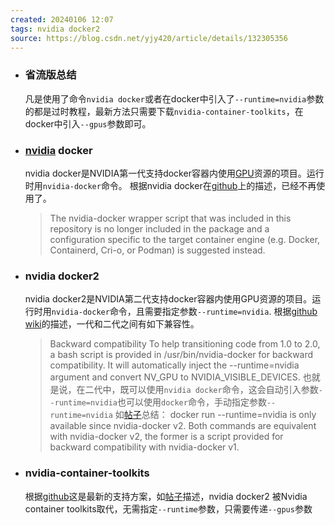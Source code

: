 ```yaml
---
created: 20240106 12:07
tags: nvidia docker2
source: https://blog.csdn.net/yjy420/article/details/132305356
---
```

- ### 省流版总结
  凡是使用了命令`nvidia docker`或者在docker中引入了`--runtime=nvidia`参数的都是过时教程，最新方法只需要下载`nvidia-container-toolkits`，在docker中引入`--gpus`参数即可。
- ### [nvidia](https://so.csdn.net/so/search?q=nvidia&spm=1001.2101.3001.7020) docker
  nvidia docker是NVIDIA第一代支持docker容器内使用[GPU](https://so.csdn.net/so/search?q=GPU&spm=1001.2101.3001.7020)资源的项目。运行时用`nvidia-docker`命令。
  根据nvidia docker在[github](https://github.com/NVIDIA/nvidia-docker)上的描述，已经不再使用了。
  > The nvidia-docker wrapper script that was included in this repository is no longer included in the package and a configuration specific to the target container engine (e.g. Docker, Containerd, Cri-o, or Podman) is suggested instead.
- ### nvidia docker2
  nvidia docker2是NVIDIA第二代支持docker容器内使用GPU资源的项目。运行时用`nvidia-docker`命令，且需要指定参数`--runtime=nvidia`.
  根据[github wiki](https://github.com/NVIDIA/nvidia-docker/wiki/Advanced-topics#backward-compatibility)的描述，一代和二代之间有如下兼容性。
  > Backward compatibility To help transitioning code from 1.0 to 2.0, a bash script is provided in /usr/bin/nvidia-docker for backward compatibility. It will automatically inject the --runtime=nvidia argument and convert NV\_GPU to NVIDIA\_VISIBLE\_DEVICES.
  也就是说，在二代中，既可以使用`nvidia docker`命令，这会自动引入参数`--runtime=nvidia`也可以使用`docker`命令，手动指定参数`--runtime=nvidia`
  如[帖子](https://stackoverflow.com/questions/50462153/nvidia-docker-run-vs-docker-run-runtime-nvidia)总结：
  > docker run --runtime=nvidia is only available since nvidia-docker v2.
  > Both commands are equivalent with nvidia-docker v2, the former is a script provided for backward compatibility with nvidia-docker v1.
- ### nvidia-container-toolkits
  根据[github](https://github.com/NVIDIA/nvidia-docker)这是最新的支持方案，如[帖子](https://stackoverflow.com/questions/52865988/nvidia-docker-unknown-runtime-specified-nvidia?rq=3)描述，nvidia docker2 被Nvidia container toolkits取代，无需指定`--runtime`参数，只需要传递`--gpus`参数